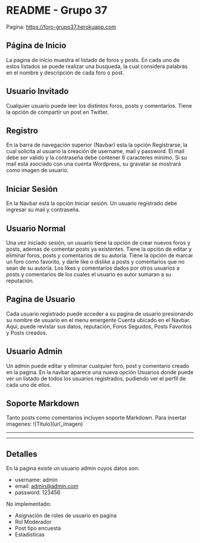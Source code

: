 
# README - Grupo 37

Pagina:
https://foro-grupo37.herokuapp.com

<h2> Página de Inicio </h2>
La pagina de inicio muestra el listado de foros y posts. En cada uno de estos listados se puede realizar una busqueda, la cual considera palabras en el nombre y descripción de cada foro o post.

<h2> Usuario Invitado </h2>
Cualquier usuario puede leer los distintos foros, posts y comentarios. Tiene la opción de compartir un post en Twitter.

<h2> Registro </h2>
En la barra de navegación superior (Navbar) esta la opción Registrarse, la cual solicita al usuario la creación de username, mail y password. El mail debe ser valido y la contraseña debe contener 6 caracteres minimo. Si su mail está asociado con una cuenta Wordpress, su gravatar se mostrará como imagen de usuario.

<h2> Iniciar Sesión </h2>
En la Navbar está la opción Iniciar sesión. Un usuario registrado debe ingresar su mail y contraseña.

<h2> Usuario Normal </h2>
Una vez iniciado sesión, un usuario tiene la opción de crear nuevos foros y posts, ademas de comentar posts ya existentes. Tiene la opción de editar y eliminar foros, posts y comentarios de su autoría. Tiene la opción de marcar un foro como favorito, y darle like o dislike a posts y comentarios que no sean de su autoría. Los likes y comentarios dados por otros usuarios a posts y comentarios de los cuales el usuario es autor sumaran a su reputación.

<h2> Pagina de Usuario </h2>
Cada usuario registrado puede acceder a su pagina de usuario presionando su nombre de usuario en el menu emergente Cuenta ubicado en el Navbar. Aqui, puede revistar sus datos, reputación, Foros Seguidos, Posts Favoritos y Posts creados.

<h2> Usuario Admin </h2>
Un admin puede editar y eliminar cualquier foro, post y comentario creado en la pagina. En la navbar aparece una nueva opción Usuarios donde puede ver un listado de todos los usuarios registrados, pudiendo ver el perfil de cada uno de ellos. 

<h2> Soporte Markdown </h2>
Tanto posts como comentarios incluyen soporte Markdown.
Para insertar imagenes: ![Titulo](url_imagen)

---
---

<h2> Detalles </h2>

En la pagina existe un usuario admin cuyos datos son:
- username:  admin
- email:  admin@admin.com
- password: 123456

No implementado:
- Asignación de roles de usuario en pagina
- Rol Moderador
- Post tipo encuesta
- Estadisticas

